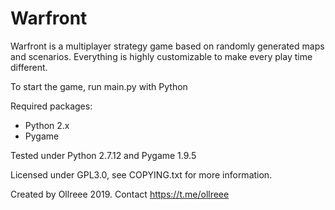 # Warfront
Warfront is a multiplayer strategy game based on randomly generated maps and scenarios.
Everything is highly customizable to make every play time different.

To start the game, run main.py with Python

Required packages:
- Python 2.x
- Pygame

Tested under Python 2.7.12 and Pygame 1.9.5

Licensed under GPL3.0, see COPYING.txt for more information.

Created by Ollreee 2019.
Contact https://t.me/ollreee
